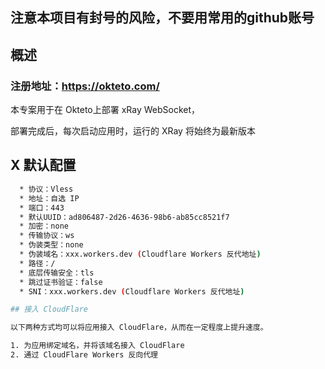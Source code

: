 
## 注意本项目有封号的风险，不要用常用的github账号

## 概述

### 注册地址：https://okteto.com/
本专案用于在 Okteto上部署 xRay WebSocket，

部署完成后，每次启动应用时，运行的 XRay 将始终为最新版本


## X 默认配置
  ```bash
    * 协议：Vless
    * 地址：自选 IP
    * 端口：443
    * 默认UUID：ad806487-2d26-4636-98b6-ab85cc8521f7
    * 加密：none
    * 传输协议：ws
    * 伪装类型：none
    * 伪装域名：xxx.workers.dev (Cloudflare Workers 反代地址)
    * 路径：/
    * 底层传输安全：tls
    * 跳过证书验证：false
    * SNI：xxx.workers.dev (Cloudflare Workers 反代地址)

## 接入 CloudFlare

以下两种方式均可以将应用接入 CloudFlare，从而在一定程度上提升速度。

 1. 为应用绑定域名，并将该域名接入 CloudFlare
 2. 通过 CloudFlare Workers 反向代理


